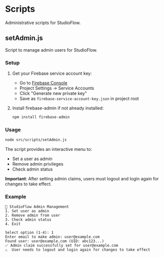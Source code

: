# Scripts

Administrative scripts for StudioFlow.

## setAdmin.js

Script to manage admin users for StudioFlow.

### Setup

1. Get your Firebase service account key:
   - Go to [Firebase Console](https://console.firebase.google.com)
   - Project Settings → Service Accounts
   - Click "Generate new private key"
   - Save as `firebase-service-account-key.json` in project root

2. Install firebase-admin if not already installed:
   ```bash
   npm install firebase-admin
   ```

### Usage

```bash
node src/scripts/setAdmin.js
```

The script provides an interactive menu to:
- Set a user as admin
- Remove admin privileges
- Check admin status

**Important**: After setting admin claims, users must logout and login again for changes to take effect.

### Example

```
🔧 StudioFlow Admin Management
1. Set user as admin
2. Remove admin from user
3. Check admin status
4. Exit

Select option (1-4): 1
Enter email to make admin: user@example.com
Found user: user@example.com (UID: abc123...)
✅ Admin claim successfully set for user@example.com
⚠️  User needs to logout and login again for changes to take effect
```